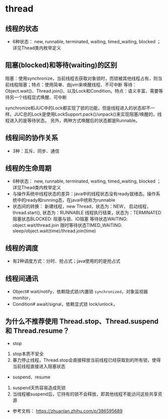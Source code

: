 # thread

## 线程的状态
- 6种状态： new, runnable, terminated, waiting, timed_waiting, blocked ；详见Thead类内枚举定义

## 阻塞(blocked)和等待(waiting)的区别
阻塞：使用synchronize，当前线程去获取对象锁时，而锁被其他线程占有，则当前线程阻塞；特点：使用简单、由jvm来唤醒线程、不可中断
等待：Object.wait()、Thread.join()、以及Lock和Condition。特点：语义丰富、需要等待另一个线程显式唤醒、可中断

synchronize和JUC中的Lock都实现了锁的功能，但是线程进入的状态却不一样。JUC总的Lock是使用LockSupport.pack()/unpack()来实现阻塞/唤醒的，线程进入的是等待状态。
另外，两种方式唤醒后的状态都是Runnable。

## 线程间的协作关系
- 3种：互斥、同步、通信

## 线程的生命周期
- 6种状态： new, runnable, terminated, waiting, timed_waiting, blocked ；详见Thead类内枚举定义
- 与操作系统中线程状态的差异：java中的线程状态没有ready就绪态。操作系统中的ready和running态，在java中统称为runnable
- 状态间的转换：
新建线程，new Thread，状态为：NEW，
启动线程，thread.start(), 状态为：RUNNABLE
线程执行结束，状态为：TERMINATED
阻塞状态BLOCKED: 阻塞与锁、IO阻塞
等待状态WAITING: object.wait/thread.join
限时等待状态TIMED_WAITING: sleep/object.wait(time)/thread.join(time)

## 线程的调度
- 有2种调度方式：分时、抢占式；java使用的的是抢占式

## 线程间通讯
- Object# wait/notify，依赖隐式锁/内置锁 `synchronized`，对象监视器monitor，
- Condition# await/signal，依赖显式锁 lock/unlock， 

## 为什么不推荐使用 Thread.stop、Thread.suspend 和 Thread.resume？ 
- stop
1. stop本质不安全
2. 暴力停止线程，Thread.stop会直接释放当前线程已经获取到的所有锁，使得当前线程直接进入阻塞状态

- suspend、resume
1. suspend天热容易造成死锁
2. 当线程被suspend后，它持有的锁不会释放，即其他线程不能访问这些共享资源

- 参考文档： https://zhuanlan.zhihu.com/p/386595689
